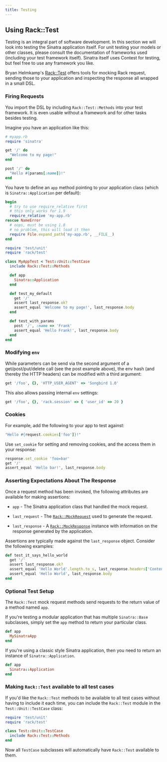 ```yaml
---
title: Testing
---
```



## Using Rack::Test

Testing is an integral part of software development. In this section we will
look into testing the Sinatra application itself. For unit testing your models
or other classes, please consult the documentation of frameworks used
(including your test framework itself). Sinatra itself uses Contest for
testing, but feel free to use any framework you like.

Bryan Helmkamp's [Rack::Test](https://github.com/brynary/rack-test)
offers tools for mocking Rack request, sending those to your application and
inspecting the response all wrapped in a small DSL.

### Firing Requests

You import the DSL by including `Rack::Test::Methods` into your test
framework. It is even usable without a framework and for other tasks besides
testing.

Imagine you have an application like this:

```ruby
# myapp.rb
require 'sinatra'

get '/' do
  "Welcome to my page!"
end

post '/' do
  "Hello #{params[:name]}!"
end
```

You have to define an `app` method pointing to your application class (which is
`Sinatra::Application` per default):

```ruby
begin
  # try to use require_relative first
  # this only works for 1.9
  require_relative 'my-app.rb'
rescue NameError
  # oops, must be using 1.8
  # no problem, this will load it then
  require File.expand_path('my-app.rb', __FILE__)
end

require 'test/unit'
require 'rack/test'

class MyAppTest < Test::Unit::TestCase
  include Rack::Test::Methods

  def app
    Sinatra::Application
  end

  def test_my_default
    get '/'
    assert last_response.ok?
    assert_equal 'Welcome to my page!', last_response.body
  end

  def test_with_params
    post '/', :name => 'Frank'
    assert_equal 'Hello Frank!', last_response.body
  end
end
```

### Modifying `env`

While parameters can be send via the second argument of a get/post/put/delete
call (see the post example above), the env hash (and thereby the HTTP headers)
can be modified with a third argument:

```ruby
get '/foo', {}, 'HTTP_USER_AGENT' => 'Songbird 1.0'
```

This also allows passing internal `env` settings:

```ruby
get '/foo', {}, 'rack.session' => { 'user_id' => 20 }
```

### Cookies

For example, add the following to your app to test against:

```ruby
"Hello #{request.cookies['foo']}!"
```

Use `set_cookie` for setting and removing cookies, and the access them in your response:

```ruby
response.set_cookie 'foo=bar'
get '/'
assert_equal 'Hello bar!', last_response.body
```

### Asserting Expectations About The Response

Once a request method has been invoked, the following attributes are
available for making assertions:

 * `app` - The Sinatra application class that handled the mock request.

 * `last_request` - The
 [`Rack::MockRequest`](http://rdoc.info/gems/rack/1.2.1/frames/Rack/MockRequest)
 used to generate the request.

 * `last_response` - A
 [`Rack::MockResponse`](http://rdoc.info/gems/rack/1.2.1/frames/Rack/MockResponse)
 instance with information on the response generated by the application.

Assertions are typically made against the `last_response` object.
Consider the following examples:

```ruby
def test_it_says_hello_world
  get '/'
  assert last_response.ok?
  assert_equal 'Hello World'.length.to_s, last_response.headers['Content-Length']
  assert_equal 'Hello World', last_response.body
end
```

### Optional Test Setup

The `Rack::Test` mock request methods send requests to the return value of
a method named `app`.

If you're testing a modular application that has multiple `Sinatra::Base`
subclasses, simply set the `app` method to return your particular class.

```ruby
def app
  MySinatraApp
end
```

If you're using a classic style Sinatra application, then you need to return an
instance of `Sinatra::Application`.

```ruby
def app
  Sinatra::Application
end
```

### Making `Rack::Test` available to all test cases

If you'd like the `Rack::Test` methods to be available to all test cases
without having to include it each time, you can include the `Rack::Test`
module in the `Test::Unit::TestCase` class:

```ruby
require 'test/unit'
require 'rack/test'

class Test::Unit::TestCase
  include Rack::Test::Methods
end
```

Now all `TestCase` subclasses will automatically have `Rack::Test`
available to them.
